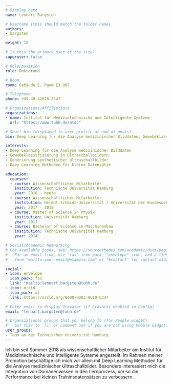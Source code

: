 ```yaml
---
# Display name
name: Lennart Bargsten

# Username (this should match the folder name)
authors:
- bargsten

weight: 18

# Is this the primary user of the site?
superuser: false

# Role/position
role: Doktorand

# Room
room: Gebäude E, Raum E3.087

# Telephone
phone: +49 40 42878-3547

# Organizations/Affiliations
organizations:
- name: Institut für Medizintechnische und Intelligente Systeme
  url: "https://www.tuhh.de/mtec"

# Short bio (displayed in user profile at end of posts)
bio: Deep Learning für die Analyse medizinischer Bilddaten, Gewebeklassifizierung in Ultraschallbildern, Generierung synthetischer Ultraschallbilder

interests:
- Deep Learning für die Analyse medizinischer Bilddaten
- Gewebeklassifizierung in Ultraschallbildern
- Generierung synthetischer Ultraschallbilder
- Deep Learning Methoden für kleine Datensätze

education:
  courses:
  - course: Wissenschaftlicher Mitarbeiter 
    institution: Technische Universität Hamburg
    year: 2018 - heute
  - course: Wissenschaftlicher Mitarbeiter 
    institution: Helmut-Schmidt-Universität / Universität der Bundeswehr Hamburg
    year: 2017 - 2018
  - course: Master of Science in Physik
    institution: Universität Hamburg
    year: 2017
  - course: Bachelor of Science in Maschinenbau 
    institution: Technische Universität Hamburg
    year: 2014

# Social/Academic Networking
# For available icons, see: https://sourcethemes.com/academic/docs/page-builder/#icons
#   For an email link, use "fas" icon pack, "envelope" icon, and a link in the
#   form "mailto:your-email@example.com" or "#contact" for contact widget.

social:
- icon: envelope
  icon_pack: fas
  link: "mailto:lennart.bargsten@tuhh.de"
- icon: orcid
  icon_pack: ai
  link: https://orcid.org/0000-0003-0610-0347

# Enter email to display Gravatar (if Gravatar enabled in Config)
email: "lennart.bargsten@tuhh.de"

# Organizational groups that you belong to (for People widget)
#   Set this to `[]` or comment out if you are not using People widget.
user_groups:
- Team an der Technischen Universität Hamburg
---
```


Ich bin seit Sommer 2018 als wissenschaftlicher Mitarbeiter am Institut für Medizintechnische und Intelligente Systeme angestellt. Im Rahmen meiner Promotion beschäftige ich mich vor allem mit Deep Learning Methoden für die Analyse medizinischer Ultraschallbilder. Besonders interessiert mich die Integration von Domänenwissen in den Lernprozess, um so die Performance bei kleinen Traininsdatensätzen zu verbessern.
